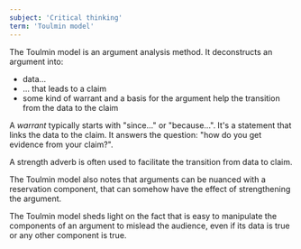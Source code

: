 ```yaml
---
subject: 'Critical thinking'
term: 'Toulmin model'
---
```


The Toulmin model is an argument analysis method. It deconstructs an argument into:

- data...
- ... that leads to a claim
- some kind of warrant and a basis for the argument help the transition from the data to the claim

A _warrant_ typically starts with "since..." or "because...". It's a statement that links the data to the claim. It answers the question: "how do you get evidence from your claim?".

A strength adverb is often used to facilitate the transition from data to claim. 

The Toulmin model also notes that arguments can be nuanced with a reservation component, that can somehow have the effect of strengthening the argument.

The Toulmin model sheds light on the fact that is easy to manipulate the components of an argument to mislead the audience, even if its data is true or any other component is true.